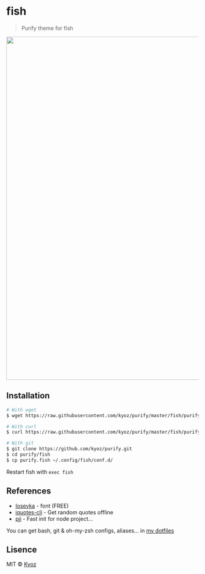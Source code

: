 # fish
> Purify theme for fish

<p align="center">
  <img src="https://i.imgur.com/miDID21.png" width="900px">
</p>

## Installation

```sh
# With wget
$ wget https://raw.githubusercontent.com/kyoz/purify/master/fish/purify.fish -O ~/.config/fish/conf.d/purify.fish

# With curl
$ curl https://raw.githubusercontent.com/kyoz/purify/master/fish/purify.fish --output ~/.config/fish/conf.d/purify.fish

# With git
$ git clone https://github.com/kyoz/purify.git
$ cd purify/fish
$ cp purify.fish ~/.config/fish/conf.d/
```

Restart fish with `exec fish`

## References

* [Iosevka](https://github.com/be5invis/Iosevka) - font (FREE)
* [iquotes-cli](https://github.com/kyoz/iquotes-cli) - Get random quotes offline
* [pji](https://github.com/kyoz/pji) - Fast init for node project...

You can get bash, git & oh-my-zsh configs, aliases... in [my dotfiles](https://github.com/kyoz/dotfiles)

## Lisence
MIT © [Kyoz](mailto:banminkyoz@gmail.com)
